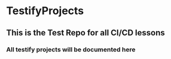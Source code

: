 # TestifyProjects
<h2>This is the Test Repo for all CI/CD lessons</h2>
<h3>All testify projects will be documented here</h3>


